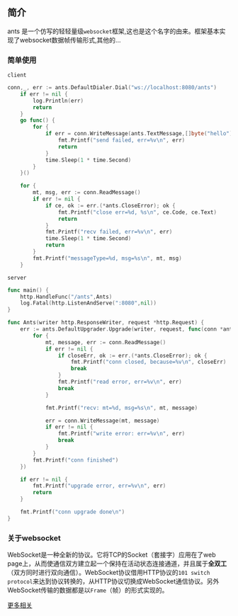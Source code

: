 ## 简介

ants 是一个仿写的轻轻量级`websocket`框架,这也是这个名字的由来。框架基本实现了websocket数据帧传输形式,其他的...

### 简单使用

`client`

```go
conn,_, err := ants.DefaultDialer.Dial("ws://localhost:8080/ants")
	if err != nil {
		log.Println(err)
		return
	}
	go func() {
		for {
			if err = conn.WriteMessage(ants.TextMessage,[]byte("hello")); err != nil {
				fmt.Printf("send failed, err=%v\n", err)
				return
			}
			time.Sleep(1 * time.Second)
		}
	}()

	for {
		mt, msg, err := conn.ReadMessage()
		if err != nil {
			if ce, ok := err.(*ants.CloseError); ok {
				fmt.Printf("close err=%d, %s\n", ce.Code, ce.Text)
				return
			}
			fmt.Printf("recv failed, err=%v\n", err)
			time.Sleep(1 * time.Second)
			return
		}
		fmt.Printf("messageType=%d, msg=%s\n", mt, msg)
	}
```

`server`
```go
func main() {
	http.HandleFunc("/ants",Ants)
	log.Fatal(http.ListenAndServe(":8080",nil))
}

func Ants(writer http.ResponseWriter, request *http.Request) {
	err := ants.DefaultUpgrader.Upgrade(writer, request, func(conn *ants.Conn) {
		for {
			mt, message, err := conn.ReadMessage()
			if err != nil {
				if closeErr, ok := err.(*ants.CloseError); ok {
					fmt.Printf("conn closed, because=%v\n", closeErr)
					break
				}
				fmt.Printf("read error, err=%v\n", err)
				break
			}

			fmt.Printf("recv: mt=%d, msg=%s\n", mt, message)

			err = conn.WriteMessage(mt, message)
			if err != nil {
				fmt.Printf("write error: err=%v\n", err)
				break
			}
		}
		fmt.Printf("conn finished")
	})

	if err != nil {
		fmt.Printf("upgrade error, err=%v\n", err)
		return
	}

	fmt.Printf("conn upgrade done\n")
}
```



### 关于websocket

WebSocket是一种全新的协议。它将TCP的Socket（套接字）应用在了web page上，从而使通信双方建立起一个保持在活动状态连接通道，并且属于**全双工**（双方同时进行双向通信）。WebSocket协议借用HTTP协议的`101 switch protocol`来达到协议转换的，从HTTP协议切换成WebSocket通信协议。另外WebSocket传输的数据都是以`Frame`（帧）的形式实现的。

[更多相关](https://www.huaweicloud.com/articles/4157e9b5a58ef15e29d71f76b08e1b92.html)







